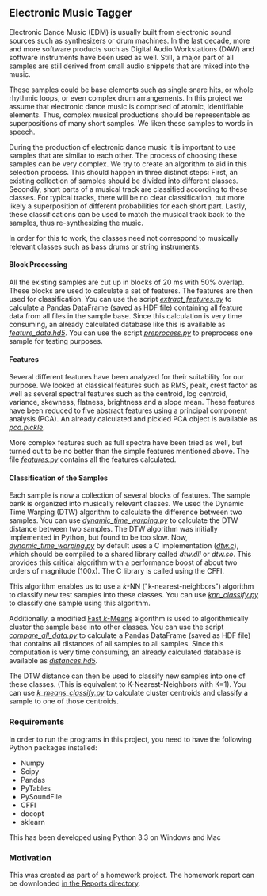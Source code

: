 
Electronic Music Tagger
-----------------------

Electronic Dance Music (EDM) is usually built from electronic sound sources such as synthesizers or drum machines. In the last decade, more and more software products such as Digital Audio Workstations (DAW) and software instruments have been used as well. Still, a major part of all samples are still derived from small audio snippets that are mixed into the music.

These samples could be base elements such as single snare hits, or whole rhythmic loops, or even complex drum arrangements. In this project we assume that electronic dance music is comprised of atomic, identifiable elements. Thus, complex musical productions should be representable as superpositions of many short samples. We liken these samples to words in speech.

During the production of electronic dance music it is important to use samples that are similar to each other. The process of choosing these samples can be very complex. We try to create an algorithm to aid in this selection process. This should happen in three distinct steps: First, an existing collection of samples should be divided into different classes. Secondly, short parts of a musical track are classified according to these classes. For typical tracks, there will be no clear classification, but more likely a superposition of different probabilities for each short part. Lastly, these classifications can be used to match the musical track back to the samples, thus re-synthesizing the music.

In order for this to work, the classes need not correspond to musically relevant classes such as bass drums or string instruments.

#### Block Processing

All the existing samples are cut up in blocks of 20 ms with 50% overlap. These blocks are used to calculate a set of features. The features are then used for classification. You can use the script *[extract_features.py][]* to calculate a Pandas DataFrame (saved as HDF file) containing all feature data from all files in the sample base. Since this calculation is very time consuming, an already calculated database like this is available as *[feature_data.hd5][]*. You can use the script *[preprocess.py][]* to preprocess one sample for testing purposes.

[extract_features.py]: https://github.com/bastibe/MusicTagger/blob/master/extract_features.py
[feature_data.hd5]: https://github.com/bastibe/MusicTagger/blob/master/feature_data.hd5
[preprocess.py]: https://github.com/bastibe/MusicTagger/blob/master/preprocess.py

#### Features

Several different features have been analyzed for their suitability for our purpose. We looked at classical features such as RMS, peak, crest factor as well as several spectral features such as the centroid, log centroid, variance, skewness, flatness, brightness and a slope mean. These features have been reduced to five abstract features using a principal component analysis (PCA). An already calculated and pickled PCA object is available as *[pca.pickle][]*.

More complex features such as full spectra have been tried as well, but turned out to be no better than the simple features mentioned above. The file *[features.py][]* contains all the features calculated.

[pca.pickle]: https://github.com/bastibe/MusicTagger/blob/master/pca.pickle
[features.py]: https://github.com/bastibe/MusicTagger/blob/master/features.py

#### Classification of the Samples

Each sample is now a collection of several blocks of features. The sample bank is organized into musically relevant classes. We used the Dynamic Time Warping (DTW) algorithm to calculate the difference between two samples. You can use *[dynamic_time_warping.py][]* to calculate the DTW distance between two samples. The DTW algorithm was initially implemented in Python, but found to be too slow. Now, *[dynamic_time_warping.py][]* by default uses a C implementation (*[dtw.c][]*), which should be compiled to a shared library called *dtw.dll* or *dtw.so*. This provides this critical algorithm with a performance boost of about two orders of magnitude (100x). The C library is called using the CFFI.

This algorithm enables us to use a *k*-NN ("k-nearest-neighbors") algorithm to classify new test samples into these classes. You can use *[knn_classify.py][]* to classify one sample using this algorithm.

Additionally, a modified [Fast *k*-Means][k-means] algorithm is used to algorithmically cluster the sample base into other classes. You can use the script *[compare_all_data.py][]* to calculate a Pandas DataFrame (saved as HDF file) that contains all distances of all samples to all samples. Since this computation is very time consuming, an already calculated database is available as *[distances.hd5][]*. 

The DTW distance can then be used to classify new samples into one of these classes. (This is equivalent to K-Nearest-Neighbors with K=1). You can use *[k_means_classify.py][]* to calculate cluster centroids and classify a sample to one of those centroids.

[dynamic_time_warping.py]: https://github.com/bastibe/MusicTagger/blob/master/dynamic_time_warping.py
[dtw.c]: https://github.com/bastibe/MusicTagger/blob/master/dtw.c
[knn_classify.py]: https://github.com/bastibe/MusicTagger/blob/master/knn_classify.py
[k-means]: http://www.eecs.tufts.edu/~dsculley/papers/fastkmeans.pdf
[compare_all_data.py]: https://github.com/bastibe/MusicTagger/blob/master/compare_all_data.py
[distances.hd5]: https://github.com/bastibe/MusicTagger/blob/master/distances.hd5
[k_means_classify.py]: https://github.com/bastibe/MusicTagger/blob/master/k_means_classify.py

### Requirements

In order to run the programs in this project, you need to have the following Python packages installed:

- Numpy
- Scipy
- Pandas
- PyTables
- PySoundFile
- CFFI
- docopt
- sklearn

This has been developed using Python 3.3 on Windows and Mac

### Motivation

This was created as part of a homework project. The homework report can be downloaded [in the Reports directory][pdf].

[pdf]: https://github.com/bastibe/MusicTagger/raw/master/Report/Main.pdf
